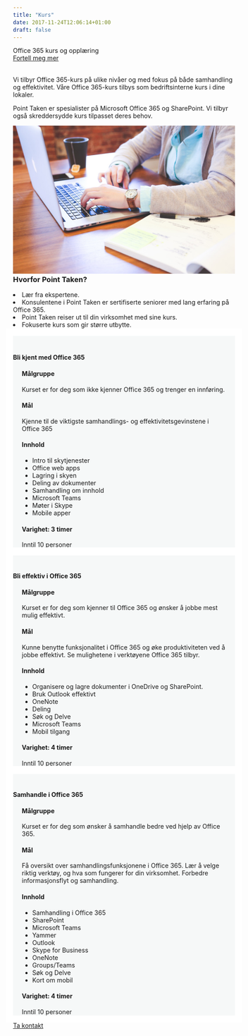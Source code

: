 ```yaml
---
title: "Kurs"
date: 2017-11-24T12:06:14+01:00
draft: false
---
```


<div class="row splash w-kurs" style="margin-bottom:2rem">
    <div class="col-12 splash-wrapper">
        <div class="splash-slogan">Office 365 kurs og opplæring
        </div>
        <div class="splash-btn">
            <a href="../contact">Fortell meg mer</a>
        </div>    
    </div>
</div>

<div class="row">
    <div class="col-12">
        <p class="lead">Vi tilbyr Office 365-kurs på ulike nivåer og med fokus på både samhandling og effektivitet. Våre Office 365-kurs tilbys som bedriftsinterne kurs i dine lokaler.</p>
        <p class="lead">Point Taken er spesialister på Microsoft Office 365 og SharePoint. Vi tilbyr også skreddersydde kurs tilpasset deres behov.</p>
    </div>
</div>

<div class="row background-blue ad-info">
    <div class="col-sm-12 col-lg-6">
        <img class="img-fluid" src="../img/startup-photos.jpg"></img>        
    </div>
    <div class="col-sm-12 col-lg-6">
        <h3 style="margin-top:0">Hvorfor Point Taken?</h3>
        <li><i class="fa fa-check-circle-o" aria-hidden="true"></i>Lær fra ekspertene.</li>
        <li><i class="fa fa-certificate" aria-hidden="true"></i>Konsulentene i Point Taken er sertifiserte seniorer med lang erfaring på Office 365.</li>
        <li><i class="fa fa-car" aria-hidden="true"></i>Point Taken reiser ut til din virksomhet med sine kurs.</li>
        <li><i class="fa fa-line-chart" aria-hidden="true"></i>Fokuserte kurs som gir større utbytte.</li>
        <li><i class="fa fa-handshake-o" aria-hidden="true"></i>Kursene kan skreddersys til å passe din virksomhets behov.</li>
        </ul>
    </div>
</div>

<div class="row">
    <div class="col-lg-4 col-sm-6 card">
        <div class="heading text-center"><h4>Bli kjent med Office 365</h4></div>
        <div class="card-body">
            <h4 class="card-title">Målgruppe</h4>
            <p class="card-text">Kurset er for deg som ikke kjenner Office 365 og trenger en innføring.</p>
            <h4 class="card-title">Mål</h4>
            <p class="card-text">Kjenne til de viktigste samhandlings- og effektivitetsgevinstene i Office 365</p>
            <h4 class="card-title">Innhold</h4>
            <ul class="">
                <li class="">Intro til skytjenester</li>
                <li class="">Office web apps</li>
                <li class="">Lagring i skyen</li>
                <li class="">Deling av dokumenter</li>
                <li class="">Samhandling om innhold</li>
                <li class="">Microsoft Teams</li>
                <li class="">Møter i Skype</li>
                <li class="">Mobile apper</li>
            </ul>
            <h4 class="card-title">Varighet: 3 timer</h4>
            <p class="card-text">Inntil 10 personer</p>                                       
        </div>               
    </div>
    <div class="col-lg-4 col-sm-6 card">
        <div class="heading text-center"><h4>Bli effektiv i Office 365</h4></div>
        <div class="card-body">
            <h4 class="card-title">Målgruppe</h4>
            <p class="card-text">Kurset er for deg som kjenner til Office 365 og ønsker å jobbe mest mulig effektivt.</p>
            <h4 class="card-title">Mål</h4>
            <p class="card-text">Kunne benytte funksjonalitet i Office 365 og øke produktiviteten ved å jobbe effektivt. Se mulighetene i verktøyene Office 365 tilbyr.</p>
            <h4 class="card-title">Innhold</h4>
            <ul class="">
                <li class="">Organisere og lagre dokumenter i OneDrive og SharePoint.</li>
                <li class="">Bruk Outlook effektivt</li>
                <li class="">OneNote</li>
                <li class="">Deling</li>
                <li class="">Søk og Delve</li>
                <li class="">Microsoft Teams</li>
                <li class="">Mobil tilgang</li>
            </ul>
            <h4 class="card-title">Varighet: 4 timer</h4>
            <p class="card-text">Inntil 10 personer</p>    
        </div>                   
    </div>
    <div class="col-lg-4 col-sm-6 card">
        <div class="heading text-center"><h4>Samhandle i Office 365</h4></div>
        <div class="card-body">
            <h4 class="card-title">Målgruppe</h4>
            <p class="card-text">Kurset er for deg som ønsker å samhandle bedre ved hjelp av Office 365.</p>
            <h4 class="card-title">Mål</h4>
            <p class="card-text">Få oversikt over samhandlingsfunksjonene i Office 365. Lær å velge riktig verktøy, og hva som fungerer for din virksomhet. Forbedre informasjonsflyt og samhandling.</p>
            <h4 class="card-title">Innhold</h4>
            <ul class="">
                <li class="">Samhandling i Office 365</li>
                <li class="">SharePoint</li>
                <li class="">Microsoft Teams</li>
                <li class="">Yammer</li>
                <li class="">Outlook</li>
                <li class="">Skype for Business</li>
                <li class="">OneNote</li>
                <li class="">Groups/Teams</li>
                <li class="">Søk og Delve</li>
                <li class="">Kort om mobil</li>
            </ul>
            <h4 class="card-title">Varighet: 4 timer</h4>
            <p class="card-text">Inntil 10 personer</p>                                         
        </div>                   
    </div>
</div>
<div class="row">  
    <div class="splash-btn">
        <a href="../contact">Ta kontakt</a>
    </div>
</div>

<style>

.card {
    padding-top: 20px;
    background-color: rgba(214, 224, 226, 0.2);
    border: 0;
    outline: 1rem solid #fff;
}

.card .card-heading {
    padding: 0 20px;
    margin: 0;
}

.card .card-body {
    padding: 0 20px;
    margin-top: 20px;
}

.card.hovercard {
    position: relative;
    padding-top: 0;
    overflow: hidden;
    text-align: center;
    background-color: rgba(214, 224, 226, 0.2);
}

.card.hovercard .avatar {
    position: relative;
}

.card.hovercard .avatar img {
    width: 100px;
    height: 100px;
    max-width: 100px;
    max-height: 100px;
    -webkit-border-radius: 50%;
    -moz-border-radius: 50%;
    border-radius: 50%;
    border: 5px solid rgba(255,255,255,0.5);
}

.card.hovercard .info {
    padding: 4px 8px 10px;
}

.card.hovercard .info .title {
    margin-bottom: 4px;
    font-size: 24px;
    line-height: 1;
    color: #262626;
    vertical-align: middle;
}

.card.hovercard .info .desc {
    overflow: hidden;
    font-size: 12px;
    line-height: 20px;
    color: #737373;
    text-overflow: ellipsis;
}
</style>           